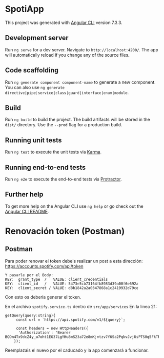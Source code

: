 # SpotiApp

This project was generated with [Angular CLI](https://github.com/angular/angular-cli) version 7.3.3.

## Development server

Run `ng serve` for a dev server. Navigate to `http://localhost:4200/`. The app will automatically reload if you change any of the source files.

## Code scaffolding

Run `ng generate component component-name` to generate a new component. You can also use `ng generate directive|pipe|service|class|guard|interface|enum|module`.

## Build

Run `ng build` to build the project. The build artifacts will be stored in the `dist/` directory. Use the `--prod` flag for a production build.

## Running unit tests

Run `ng test` to execute the unit tests via [Karma](https://karma-runner.github.io).

## Running end-to-end tests

Run `ng e2e` to execute the end-to-end tests via [Protractor](http://www.protractortest.org/).

## Further help

To get more help on the Angular CLI use `ng help` or go check out the [Angular CLI README](https://github.com/angular/angular-cli/blob/master/README.md).

# Renovación token (Postman)

## Postman

Para poder renovar el token debeis realizar un post a esta dirección:
https://accounts.spotify.com/api/token
```
Y pasarle por el Body:
KEY:  grant_type  /   VALUE: client_credentials
KEY:  client_id   /   VALUE: 5473e5cb73164fb8983d39a00f6e692a
KEY:  client_secret / VALUE: d8b1842a2a0347868a1c2419932d79ce
```
Con esto os deberia generar el token.


En el archivo `spotify.service.ts` dentro de `src/app/services`
En la linea 21:
```
getQuery(query:string){
     const url = `https://api.spotify.com/v1/${query}`;

     const headers = new HttpHeaders({
      'Authorization': 'Bearer BQDn4Tx9dcZ4y_u7oht1EG37LgYHu8mS23a72e8mKjvtzv7Y6Sa2PqkvJvjUsPTS0q5FkTNeYs81e0wojj0'
    });
```
Reemplazais el nuevo por el caducado y la app comenzará a funcionar.
